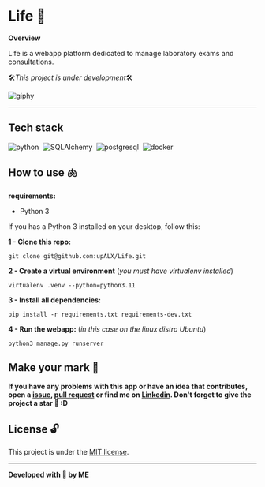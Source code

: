 # Life 🧬

**Overview**

Life is a webapp platform dedicated to manage laboratory exams and consultations.

🛠️*This project is under development*🛠️

![giphy](https://github.com/upALX/All-Assets/blob/main/construction-little-girl.webp)

---

## Tech stack
![python](https://img.shields.io/badge/-Python-05122A?style=flat&logo=python)&nbsp;
![SQLAlchemy](https://img.shields.io/badge/-django-05122A?style=flat&logo=SQLAlchemy)&nbsp;
![postgresql](https://img.shields.io/badge/-postgresql-05122A?style=flat&logo=postgresql)&nbsp;
![docker](https://img.shields.io/badge/-Docker-05122A?style=flat&logo=docker)&nbsp;

## How to use 🫁

**requirements:**
  - Python 3 

If you has a Python 3 installed on your desktop, follow this:

**1 - Clone this repo:**
```
git clone git@github.com:upALX/Life.git
```
**2 - Create a virtual environment** (*you must have virtualenv installed*)
```
virtualenv .venv --python=python3.11  
```

**3 - Install all dependencies:**

```
pip install -r requirements.txt requirements-dev.txt
```

**4 - Run the webapp:** (*in this case on the linux distro Ubuntu*)

```
python3 manage.py runserver
```

## Make your mark :triangular_flag_on_post:   

**If you have any problems with this app or have an idea that contributes, open a [issue](https://github.com/upALX/Life/issues), [pull request](https://github.com/upALX/Life/pulls) or find me on [Linkedin](https://www.linkedin.com/in/alxinc/). Don't forget to give the project a star 🌟 :D**

## License :unlock:

This project is under the [MIT license](https://github.com/upALX/Life/blob/main/LICENSE).

---

**Developed with 💜 by ME**
